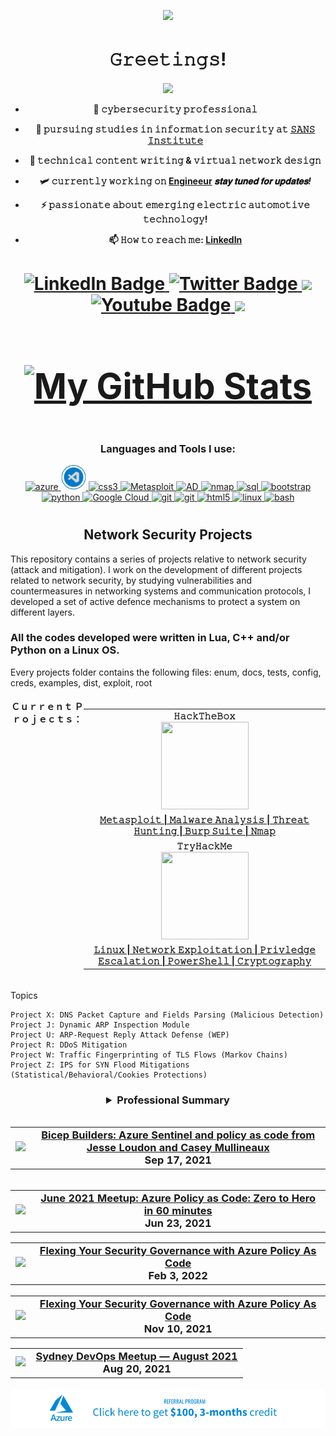<!--
**testcomputer/testcomputer** 
Keep your code neat
Maintain simply structure
And above all else, leave yourself notes
-->

<h1 align="center">
    <img src="" width="750" height="1">
    <img src="https://camo.githubusercontent.com/82291b0fe831bfc6781e07fc5090cbd0a8b912bb8b8d4fec0696c881834f81ac/68747470733a2f2f70726f626f742e6d656469612f394575424971676170492e676966" width="750" height="1"><img src="https://camo.githubusercontent.com/d88bdce683bc31abcfc8fd8774880f5a305e4e59/687474703a2f2f692e696d6775722e636f6d2f6337476d414a662e706e67" />
 <br>

<div id="badges">
</div>
<h1 align="center"> 𝙶𝚛𝚎𝚎𝚝𝚒𝚗𝚐𝚜!

<h4 align="center">
       <div id="header" align="center"> <img src="https://user-images.githubusercontent.com/104815254/170267211-7f5c43d2-cc8b-4e82-8bf3-068591c66093.gif" width="100"/> </div>
 
<!--  <a target="_blank" href="https://github-readme-medium-recent-article.vercel.app/medium/@testcomputer/0"><img src="https://github-readme-medium-recent-article.vercel.app/medium/@testcomputer/0" alt="Recent Article 0"> --> 


<!-- <img src="https://camo.githubusercontent.com/82291b0fe831bfc6781e07fc5090cbd0a8b912bb8b8d4fec0696c881834f81ac/68747470733a2f2f70726f626f742e6d656469612f394575424971676170492e676966" width="750" height="1"> -->

 <!-- <p align="left"> <img src="https://komarev.com/ghpvc/?username=raghav-byte" alt="testcomputer" /> </p> -->



 <!-- 
<img src="https://camo.githubusercontent.com/e8e7b06ecf583bc040eb60e44eb5b8e0ecc5421320a92929ce21522dbc34c891/68747470733a2f2f6d656469612e67697068792e636f6d2f6d656469612f6876524a434c467a6361737252346961377a2f67697068792e676966" width="30px"/>
</h1> 
-->

- :telescope: 𝚌𝚢𝚋𝚎𝚛𝚜𝚎𝚌𝚞𝚛𝚒𝚝𝚢 𝚙𝚛𝚘𝚏𝚎𝚜𝚜𝚒𝚘𝚗𝚊𝚕

- 🧮  𝚙𝚞𝚛𝚜𝚞𝚒𝚗𝚐 𝚜𝚝𝚞𝚍𝚒𝚎𝚜 𝚒𝚗 𝚒𝚗𝚏𝚘𝚛𝚖𝚊𝚝𝚒𝚘𝚗 𝚜𝚎𝚌𝚞𝚛𝚒𝚝𝚢 𝚊𝚝 [𝚂𝙰𝙽𝚂 𝙸𝚗𝚜𝚝𝚒𝚝𝚞𝚝𝚎](https://www.sans.org/)
 
- :seedling: 𝚝𝚎𝚌𝚑𝚗𝚒𝚌𝚊𝚕 𝚌𝚘𝚗𝚝𝚎𝚗𝚝 𝚠𝚛𝚒𝚝𝚒𝚗𝚐 & 𝚟𝚒𝚛𝚝𝚞𝚊𝚕 𝚗𝚎𝚝𝚠𝚘𝚛𝚔 𝚍𝚎𝚜𝚒𝚐𝚗

- :small_airplane: 𝚌𝚞𝚛𝚛𝚎𝚗𝚝𝚕𝚢 𝚠𝚘𝚛𝚔𝚒𝚗𝚐 𝚘𝚗 [Engineeur](https://engineeur.com) *𝐬𝐭𝐚𝐲 𝐭𝐮𝐧𝐞𝐝 𝐟𝐨𝐫 𝐮𝐩𝐝𝐚𝐭𝐞𝐬!*

- :zap: 𝚙𝚊𝚜𝚜𝚒𝚘𝚗𝚊𝚝𝚎 𝚊𝚋𝚘𝚞𝚝 𝚎𝚖𝚎𝚛𝚐𝚒𝚗𝚐 𝚎𝚕𝚎𝚌𝚝𝚛𝚒𝚌 𝚊𝚞𝚝𝚘𝚖𝚘𝚝𝚒𝚟𝚎 𝚝𝚎𝚌𝚑𝚗𝚘𝚕𝚘𝚐𝚢!    

<!-- 
                                                Understand the code 
                                                Practice simplicity
                                                Take your time
                                                Research & study new framworks and techniques
                                                

-->




<!--


                                     There is an easter egg located somewhere in this file. Happy hunting! 


-->


<!-- color coordinate images -->
- :mailbox: 𝙷𝚘𝚠 𝚝𝚘 𝚛𝚎𝚊𝚌𝚑 𝚖𝚎: [LinkedIn](https://www.linkedin.com/in/daniel-j-w-torres)

<h1 align="center">

<a href="https://www.linkedin.com/in/daniel-j-w-torres/">
    <img src="https://img.shields.io/badge/LinkedIn-blue?style=for-the-badge&logo=linkedin&logoColor=white" alt="LinkedIn Badge"/> 
    </a>
<!-- <a href="https://www.youtube.com/channel/UCwlMLasm-aDMaSQc62F92Zg/"> -->
<a href="https://www.twitter.com/danijordwiletor">
        <img src="https://img.shields.io/badge/Twitter-blue?style=for-the-badge&logo=twitter&logoColor=white" alt="Twitter Badge"/>
        </a>
         </a>
<a href="https://discord.com/channels/1033909070643609662/1033909071520206899">
<img src="https://camo.githubusercontent.com/3f990cfefb64f13d28397fe586c3aa38a81fde585de479205d63c79363ebe07a/68747470733a2f2f696d672e736869656c64732e696f2f62616467652f446973636f72642d3732383944413f7374796c653d666f722d7468652d6261646765266c6f676f3d646973636f7264266c6f676f436f6c6f723d7768697465" 
        </a>
    <a href="https://www.youtube.com/@danijordwiletorr"> 
    <img src="https://img.shields.io/badge/YouTube-red?style=for-the-badge&logo=youtube&logoColor=white" alt="Youtube Badge"/>
    </a>
 <a href="github.com/testcomputer"> 
 <img src="https://camo.githubusercontent.com/b994fc2dc47e1b1c3bb4932c4b37df5930ec6cae8187a2f363ff63a906b23de4/68747470733a2f2f696d672e736869656c64732e696f2f62616467652f2d4769744875622d3138313731373f7374796c653d666f722d7468652d6261646765266c6f676f3d476974487562266c6f676f436f6c6f723d776869746527" ata-canonical-src="https://img.shields.io/badge/-GitHub-181717?style=for-the-badge&amp;logo=GitHub&amp;logoColor=white'" style="max-width: 100%;"> <!-- temp fix, open a issue. resolve this -->
       
     

<h1 align="center"> 
 
[![My GitHub Stats](https://github-readme-stats.vercel.app/api/?username=testcomputer&count_private=true&theme=tokyonight&showicons=true)]()
<!-- 
![](https://komarev.com/ghpvc/?username=tstcomputer&style=plastic-square&color=brightgreen)
 -->
 </h1>
 
<!-- 
                                            <details>
                                            <summary>Web development</summary> Web development, 
                                            also known as website development, refers to the tasks 
                                            associated with creating, building, and maintaining websites.
                                            </p>
                                            </details>
-->

<h3 align="center"> Languages and Tools I use:
    </h3>
<p align="center"> 
            <a href="https://azure.com/" target="_blank">
    <img src="https://clipground.com/images/microsoft-azure-clipart-logo-4.png" alt="azure" width="40" height="40"/>
    </a>
  <a href="https://code.visualstudio.com/" target="_blank"> 
    <img src="https://github.com/Pedro-Murilo/icons-for-readme/blob/main/.github/vscode-icon.svg" alt="bootstrap" width="40" height="40"/> 
  <a href="https://www.w3schools.com/css/" target="_blank"> 
    <img src="https://img.icons8.com/color/48/000000/css3.png" alt="css3" width="40" height="40"/> 
    </a>
      <a href="https://metasploit.com/" target="_blank">
          <img src="https://assets.tryhackme.com/img/modules/metasploit.png" alt="Metasploit" width="40" height"/>
      </a>
        <a href="https://microsoft.com/" target="_blank">    
    <img src="https://vectorified.com/images/active-directory-icon-26.png" alt="AD" width="40" height="40"/>
    </a>
        <a href="http://nmap.org/" target="_blank">
  <img src="https://screenshots.dgtcdn.net/images/t_app-logo-l,f_auto,dpr_auto/p/c828c686-96d4-11e6-bce4-00163ec9f5fa/2413414525/nmap-logo" alt="nmap" width="40" height="40" />
</a>
        <a href="https://www.mysql.com/" target="_blank">
    <img src="https://img.icons8.com/color/64/000000/sql.png" alt="sql" width="40" height="40"/> 
    </a>
       <a href="https://getbootstrap.com" target="_blank">
    <img src="https://img.icons8.com/color/48/000000/bootstrap.png" alt="bootstrap" width="40" height="40"/> 
    </a>
        <a href="https://www.python.org" target="_blank">
    <img src="https://img.icons8.com/color/48/000000/python.png" alt="python"
  width="40" height="40"/>
    </a>
 <a href="https://cloud.google.com/" target="_blank">
    <img src="https://img.icons8.com/color/48/000000/google-cloud.png" alt="Google Cloud" width="40" height="40"/>
    </a>
  <a href="https://kali.org/" target="_blank"> 
    <img src="https://external-content.duckduckgo.com/iu/?u=http%3A%2F%2Forig12.deviantart.net%2F402b%2Ff%2F2015%2F318%2F9%2F6%2Fmortal_kombat_logo_2_by_llexandro-d9gpghl.png&f=1&nofb=1&ipt=56bc011d65a99ea52b81097395d92e15f3d3f7fe203b5100ed093be5b2a287ef&ipo=images" alt="git" width="40" height="40"/> 
        </a> <!-- {YOU_FOUND.THE.FLAG} -->
  <a href="https://git-scm.com/" target="_blank"> 
    <img src="https://img.icons8.com/color/48/000000/git.png" alt="git" width="40" height="40"/> 
    </a>
  <a href="https://www.w3.org/html/" target="_blank">  
    <img src="https://img.icons8.com/color/50/000000/html-5.png" alt="html5" width="40" height="40"/> 
    </a>
  <a href="https://www.linux.org/" target="_blank"> 
    <img src="https://img.icons8.com/color/48/000000/linux.png" alt="linux" width="40" height="40"/> 
      <a href="https://www.gnu.org/software/bash/">
      <img src="https://icon-library.com/images/bash-icon/bash-icon-23.jpg" alt="bash" width="40" height="40"/>
      </a>
        </p> 
            </h1>
    
<h1 align="center"> 
    </h4>

  <!--   

                                            <details>
                                              <summary><strong> Example </strong></summary>
                                            </details>

 
-->

<h2 align="center">  Network Security Projects 
    </h1>
This repository contains a series of projects relative to network security (attack and mitigation). 
    I work on the development of different projects related to network security, by studying 
    vulnerabilities and countermeasures in networking systems and communication protocols, I 
    developed a set of active defence mechanisms to protect a system on different layers.
    
    
### All the codes developed were written in Lua, C++ and/or Python on a Linux OS.
Every projects folder contains the following files: enum, docs, tests, config, creds, examples, dist, exploit, root
<h4 align="center">
<div style="display: flex; justify-content: center;">
    <table style="width: 750px;">
        <tr>
           <b> Ｃｕｒｒｅｎｔ Ｐｒｏｊｅｃｔｓ：</b>
            <td>
                𝙷𝚊𝚌𝚔𝚃𝚑𝚎𝙱𝚘𝚡
                <br>
                <img src="https://avatars.githubusercontent.com/u/31746234?s=280&v=4" height="140px" width="140px">
            </td>
        </tr>
        <tr>
            <td>
                <a href="https://hackthebox.com">𝙼𝚎𝚝𝚊𝚜𝚙𝚕𝚘𝚒𝚝 | 𝙼𝚊𝚕𝚠𝚊𝚛𝚎 𝙰𝚗𝚊𝚕𝚢𝚜𝚒𝚜 | 𝚃𝚑𝚛𝚎𝚊𝚝 𝙷𝚞𝚗𝚝𝚒𝚗𝚐 | 𝙱𝚞𝚛𝚙 𝚂𝚞𝚒𝚝𝚎 | 𝙽𝚖𝚊𝚙</a>
            </td>
        </tr>
        <tr>
            <td>
                𝚃𝚛𝚢𝙷𝚊𝚌𝚔𝙼𝚎
                <br>
                <img src="https://assets.tryhackme.com/img/favicon.png" height="140px" width="140px">
            </td>
        </tr>
        <tr>
            <td>
                <a href="https://tryhackme.com"> 𝙻𝚒𝚗𝚞𝚡 | 𝙽𝚎𝚝𝚠𝚘𝚛𝚔 𝙴𝚡𝚙𝚕𝚘𝚒𝚝𝚊𝚝𝚒𝚘𝚗 | 𝙿𝚛𝚒𝚟𝚕𝚎𝚍𝚐𝚎 𝙴𝚜𝚌𝚊𝚕𝚊𝚝𝚒𝚘𝚗 | 𝙿𝚘𝚠𝚎𝚛𝚂𝚑𝚎𝚕𝚕 | 𝙲𝚛𝚢𝚙𝚝𝚘𝚐𝚛𝚊𝚙𝚑𝚢 </a>
            </td>
        </tr>
    </table>
</div>
</table>

</h4>

<!-- Description document which defines the guidelines/deliverables and in some cases input and example of output files. -->
<div style="text-align: left;">
    Topics

    Project X: DNS Packet Capture and Fields Parsing (Malicious Detection)
    Project J: Dynamic ARP Inspection Module
    Project U: ARP-Request Reply Attack Defense (WEP)
    Project R: DDoS Mitigation
    Project W: Traffic Fingerprinting of TLS Flows (Markov Chains)
    Project Z: IPS for SYN Flood Mitigations (Statistical/Behavioral/Cookies Protections)

</div>
<!-- 
   
<h4>
    <details>
      <summary><strong>Mostly Used Languages </strong></summary>
      <img src="https://github-readme-stats.vercel.app/api/top-langs/?username=testcomputer&layout=compact" alt="testcomputer's mostly used Languages"/>
    </details>
</h4>
-->
<h3 align="center">
    <div>
        <details>
            <summary>
                <strong>Professional Summary</strong>
           </summary>
        <h5> Experienced Linux system administrator with a strong analytical mindset and expertise in various open-source operating systems. Committed to enhancing network uptime and system availability through effective installation, configuration, and administration of Linux systems. With 7 years of experience working with computer systems, I bring a deep understanding of network diagnostics and development operations. A diligent troubleshooter with excellent communication skills, adept at collaborating with employees and navigating diverse IT environments. Currently focused on developing an agile management methodology.</h5>
        </details>

<!-- YouTube Playlist Begin -->

<table>
    <table style="width:200">
        <tr>
            <td>
                <a href="https://www.youtube.com/watch?v=B03V3Tazcec">
                    <img width="140px" src="https://i.ytimg.com/vi/B03V3Tazcec/mqdefault.jpg">
                </a>
            </td>
<td>
    <a href="https://www.youtube.com/watch?v=B03V3Tazcec">Bicep Builders: Azure Sentinel and policy as code from Jesse Loudon and Casey Mullineaux
    </a>
    <br/>Sep 17, 2021
            </td>
        </tr>
    </table>
    
<table>
    <table style="width:200">
        <tr>
            <td>
                <a href="https://www.youtube.com/watch?v=AVn5glYBz84">
                    <img width="140px" src="https://i.ytimg.com/vi/AVn5glYBz84/mqdefault.jpg">
                </a>
            </td>
<td>
    <a href="https://www.youtube.com/watch?v=AVn5glYBz84">June 2021 Meetup: Azure Policy as Code: Zero to Hero in 60 minutes
    </a>
    <br/>Jun 23, 2021
            </td>
        </tr>
    </table>

<table>
    <tr>
        <td>
            <a href="https://www.youtube.com/watch?v=SuH_TBBsvLI">
                <img width="140px" src="https://i.ytimg.com/vi/SuH_TBBsvLI/mqdefault.jpg">
            </a>
        </td>
<td>
    <a href="https://www.youtube.com/watch?v=SuH_TBBsvLI">Flexing Your Security Governance with Azure Policy As Code
    </a>
    <br/>Feb 3, 2022
        </td>
    </tr>
    </table>

<table>
    <tr>
        <td>
            <a href="https://www.youtube.com/watch?v=-KSLh2I9e1U">
                <img width="140px" src="https://i.ytimg.com/vi/-KSLh2I9e1U/mqdefault.jpg">
            </a>
        </td>
<td>
    <a href="https://www.youtube.com/watch?v=-KSLh2I9e1U">Flexing Your Security Governance with Azure Policy As Code
    </a>
    <br/>Nov 10, 2021
        </td>
    </tr>
    </table>

<table>
    <tr>
        <td>
            <a href="https://www.youtube.com/watch?v=dPwy8nlNyNM">
                <img width="140px" src="https://i.ytimg.com/vi/dPwy8nlNyNM/mqdefault.jpg">
            </a>
        </td>
<td>
    <a href="https://www.youtube.com/watch?v=dPwy8nlNyNM">Sydney DevOps Meetup — August 2021
    </a>
    <br/>Aug 20, 2021
        </td>
    </tr>
    </table>

<!-- YouTube Playlist End -->
  
  <!--
 <table>
    <tr>
        <td>
            <a href="https://engineeur.com/f/career-growth-strategies-for-new-professionals">
                <img width="140px" src="https://user-images.githubusercontent.com/104815254/230734507-d07ffaeb-0539-4630-a1cf-53ab10ca6bbe.png">
            </a>
        </td>
<td>
    <a href="https://engineeur.com/f/career-growth-strategies-for-new-professionals">Career Growth Strategies — April 2023
    </a>
    <br/>Apr 3, 2023
        </td>
    </tr>
    </table>
   
    -->
    
    
    
    
    
    
    
    
    
    
    
    
    
    
    
 
<p align="center"> <a href="https://www.azure.com" target="_blank"> <img src="https://raw.githubusercontent.com/pry0cc/axiom/master/screenshots/Referrals/azure_referral.png" 
 screenshots/Referrals/azure_referral.png/><img src="https://camo.githubusercontent.com/82291b0fe831bfc6781e07fc5090cbd0a8b912bb8b8d4fec0696c881834f81ac/68747470733a2f2f70726f626f742e6d656469612f394575424971676170492e676966" width="750" height="1">
